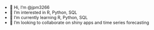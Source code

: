 - 👋 Hi, I’m @jpm3266
- 👀 I’m interested in R, Python, SQL
- 🌱 I’m currently learning R, Python, SQL
- 💞️ I’m looking to collaborate on shiny apps and time series forecasting

<!---
jpm3266/jpm3266 is a ✨ special ✨ repository because its `README.md` (this file) appears on your GitHub profile.
You can click the Preview link to take a look at your changes.
--->
